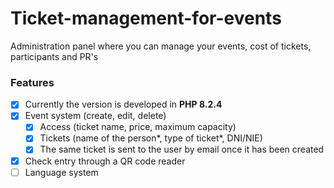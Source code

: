 # Ticket-management-for-events
 Administration panel where you can manage your events, cost of tickets, participants and PR's

### Features

- [x] Currently the version is developed in **PHP 8.2.4**
- [x] Event system (create, edit, delete)
  - [x] Access (ticket name, price, maximum capacity)
  - [x] Tickets (name of the person*, type of ticket*, DNI/NIE)
   - [x] The same ticket is sent to the user by email once it has been created
- [x] Check entry through a QR code reader
- [ ] Language system